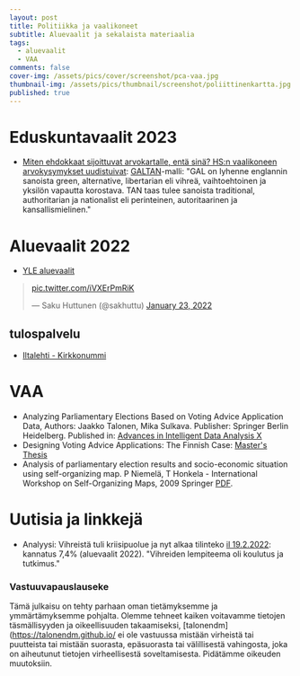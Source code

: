 ```yaml
---
layout: post
title: Politiikka ja vaalikoneet
subtitle: Aluevaalit ja sekalaista materiaalia
tags:
  - aluevaalit
  - VAA
comments: false
cover-img: /assets/pics/cover/screenshot/pca-vaa.jpg
thumbnail-img: /assets/pics/thumbnail/screenshot/poliittinenkartta.jpg
published: true
---
```


# Eduskuntavaalit 2023

- [Miten ehdokkaat sijoittuvat arvo­kartalle, entä sinä? HS:n vaali­koneen arvo­kysymykset uudistuivat](https://www.hs.fi/politiikka/art-2000009332015.html): [GALTAN](https://fi.wikipedia.org/wiki/GAL%E2%80%93TAN)-malli: "GAL on lyhenne englannin sanoista green, alternative, libertarian eli vihreä, vaihtoehtoinen ja yksilön vapautta korostava. TAN taas tulee sanoista traditional, authoritarian ja nationalist eli perinteinen, autoritaarinen ja kansallismielinen."


# Aluevaalit 2022

- [YLE aluevaalit](https://vaalikone.yle.fi/aluevaalit2022)

<blockquote class="twitter-tweet"><p lang="und" dir="ltr"> <a href="https://t.co/iVXErPmRiK">pic.twitter.com/iVXErPmRiK</a></p>&mdash; Saku Huttunen (@sakhuttu) <a href="https://twitter.com/sakhuttu/status/1485362568097062916?ref_src=twsrc%5Etfw">January 23, 2022</a></blockquote> <script async src="https://platform.twitter.com/widgets.js" charset="utf-8"></script>

## tulospalvelu

- [Iltalehti - Kirkkonummi](https://www.iltalehti.fi/aluevaalit-2022/tulospalvelu#/)

# VAA

- Analyzing Parliamentary Elections Based on Voting Advice Application Data, Authors: Jaakko Talonen, Mika Sulkava. Publisher: Springer Berlin Heidelberg. Published in: [Advances in Intelligent Data Analysis X](https://www.springerprofessional.de/en/analyzing-parliamentary-elections-based-on-voting-advice-applica/3765894)
- Designing Voting Advice Applications: The Finnish Case: [Master's Thesis](https://aaltodoc.aalto.fi/handle/123456789/59362)
- Analysis of parliamentary election results and socio-economic situation using self-organizing map. P Niemelä, T Honkela - International Workshop on Self-Organizing Maps, 2009 Springer [PDF](http://research.ics.aalto.fi/publications/bibdb2012/public_pdfs/election_som_final.pdf).

# Uutisia ja linkkejä

- Analyysi: Vihreistä tuli kriisipuolue ja nyt alkaa tilinteko [il 19.2.2022](https://www.iltalehti.fi/politiikka/a/99cc1371-5d65-4261-b0eb-b9f519275756): kannatus 7,4% (aluevaalit 2022). "Vihreiden lempiteema oli koulutus ja tutkimus."



### Vastuuvapauslauseke

Tämä julkaisu on tehty parhaan oman tietämyksemme ja ymmärtämyksemme pohjalta. Olemme tehneet kaiken voitavamme tietojen täsmällisyyden ja oikeellisuuden takaamiseksi, [talonendm](https://talonendm.github.io/ ei ole vastuussa mistään virheistä tai puutteista tai mistään suorasta, epäsuorasta tai välillisestä
vahingosta, joka on aiheutunut tietojen virheellisestä soveltamisesta. Pidätämme oikeuden muutoksiin.